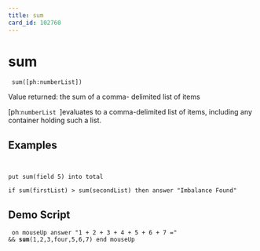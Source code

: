 ```yaml
---
title: sum
card_id: 102760
---
```


# sum

<code><pre>
sum([ph:numberList])
</pre></code>

Value returned:  the sum of a comma- delimited list of items


[ph:<code>numberList </code>]evaluates to  a comma-delimited list of items, including any container holding such a list. 


## Examples

```


put sum(field 5) into total

if sum(firstList) > sum(secondList) then answer "Imbalance Found"
```

## Demo Script

<code><pre>
on mouseUp
  answer "1 + 2 + 3 + 4 + 5 + 6 + 7 =" && <b>sum</b>(1,2,3,four,5,6,7)
end mouseUp
</pre></code>

